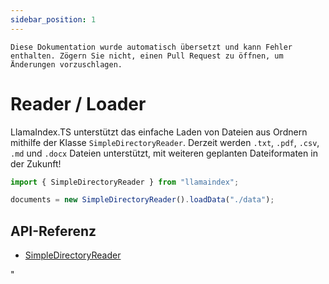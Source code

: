 ```yaml
---
sidebar_position: 1
---
```


`Diese Dokumentation wurde automatisch übersetzt und kann Fehler enthalten. Zögern Sie nicht, einen Pull Request zu öffnen, um Änderungen vorzuschlagen.`

# Reader / Loader

LlamaIndex.TS unterstützt das einfache Laden von Dateien aus Ordnern mithilfe der Klasse `SimpleDirectoryReader`. Derzeit werden `.txt`, `.pdf`, `.csv`, `.md` und `.docx` Dateien unterstützt, mit weiteren geplanten Dateiformaten in der Zukunft!

```typescript
import { SimpleDirectoryReader } from "llamaindex";

documents = new SimpleDirectoryReader().loadData("./data");
```

## API-Referenz

- [SimpleDirectoryReader](../../api/classes/SimpleDirectoryReader.md)

"
